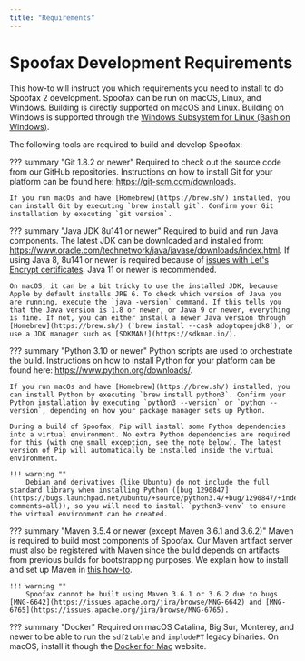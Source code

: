 ```yaml
---
title: "Requirements"
---
```

# Spoofax Development Requirements
This how-to will instruct you which requirements you need to install to do Spoofax 2 development. Spoofax can be run on macOS, Linux, and Windows. Building is directly supported on macOS and Linux. Building on Windows is supported through the [Windows Subsystem for Linux (Bash on Windows)](https://msdn.microsoft.com/en-us/commandline/wsl/install_guide).

The following tools are required to build and develop Spoofax:


??? summary "Git 1.8.2 or newer"
    Required to check out the source code from our GitHub repositories. Instructions on how to install Git for your platform can be found here: <https://git-scm.com/downloads>.

    If you run macOs and have [Homebrew](https://brew.sh/) installed, you can install Git by executing `brew install git`. Confirm your Git installation by executing `git version`.


??? summary "Java JDK 8u141 or newer"
    Required to build and run Java components. The latest JDK can be downloaded and installed from: <https://www.oracle.com/technetwork/java/javase/downloads/index.html>. If using Java 8, 8u141 or newer is required because of [issues with Let's Encrypt certificates](https://letsencrypt.org/docs/certificate-compatibility/). Java 11 or newer is recommended.

    On macOS, it can be a bit tricky to use the installed JDK, because Apple by default installs JRE 6. To check which version of Java you are running, execute the `java -version` command. If this tells you that the Java version is 1.8 or newer, or Java 9 or newer, everything is fine. If not, you can either install a newer Java version through [Homebrew](https://brew.sh/) (`brew install --cask adoptopenjdk8`), or use a JDK manager such as [SDKMAN!](https://sdkman.io/).


??? summary "Python 3.10 or newer"
    Python scripts are used to orchestrate the build. Instructions on how to install Python for your platform can be found here: <https://www.python.org/downloads/>.

    If you run macOs and have [Homebrew](https://brew.sh/) installed, you can install Python by executing `brew install python3`. Confirm your Python installation by executing `python3 --version` or `python --version`, depending on how your package manager sets up Python.

    During a build of Spoofax, Pip will install some Python dependencies into a virtual environment. No extra Python dependencies are required for this (with one small exception, see the note below). The latest version of Pip will automatically be installed inside the virtual environment.

    !!! warning ""
        Debian and derivatives (like Ubuntu) do not include the full standard library when installing Python ([bug 1290847](https://bugs.launchpad.net/ubuntu/+source/python3.4/+bug/1290847/+index?comments=all)), so you will need to install `python3-venv` to ensure the virtual environment can be created.


??? summary "Maven 3.5.4 or newer (except Maven 3.6.1 and 3.6.2)"
    Maven is required to build most components of Spoofax. Our Maven artifact server must also be registered with Maven since the build depends on artifacts from previous builds for bootstrapping purposes. We explain how to install and set up Maven in [this how-to](./setup-maven-for-spoofax-dev.md).

    !!! warning ""
        Spoofax cannot be built using Maven 3.6.1 or 3.6.2 due to bugs [MNG-6642](https://issues.apache.org/jira/browse/MNG-6642) and [MNG-6765](https://issues.apache.org/jira/browse/MNG-6765).


??? summary "Docker"
    Required on macOS Catalina, Big Sur, Monterey, and newer to be able to run the `sdf2table` and `implodePT` legacy binaries. On macOS, install it though the [Docker for Mac](https://docs.docker.com/docker-for-mac/install/) website.

